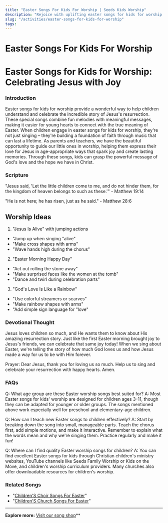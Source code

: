 ```yaml
---
title: "Easter Songs For Kids For Worship | Seeds Kids Worship"
description: "Rejoice with uplifting easter songs for kids for worship celebrating Jesus' resurrection. Easter worship resources for kids and Sunday school."
slug: "/activities/easter-songs-for-kids-for-worship"
tags:
---
```


# Easter Songs For Kids For Worship

# Easter Songs for Kids for Worship: Celebrating Jesus with Joy

### Introduction
Easter songs for kids for worship provide a wonderful way to help children understand and celebrate the incredible story of Jesus's resurrection. These special songs combine fun melodies with meaningful messages, making it easier for young hearts to connect with the true meaning of Easter. When children engage in easter songs for kids for worship, they're not just singing – they're building a foundation of faith through music that can last a lifetime. As parents and teachers, we have the beautiful opportunity to guide our little ones in worship, helping them express their love for Jesus in age-appropriate ways that spark joy and create lasting memories. Through these songs, kids can grasp the powerful message of God's love and the hope we have in Christ.

### Scripture
"Jesus said, 'Let the little children come to me, and do not hinder them, for the kingdom of heaven belongs to such as these.'" - Matthew 19:14

"He is not here; he has risen, just as he said." - Matthew 28:6

## Worship Ideas
1. "Jesus Is Alive" with jumping actions
- "Jump up when singing "alive"
- "Make cross shapes with arms"
- "Wave hands high during the chorus"

2. "Easter Morning Happy Day"
- "Act out rolling the stone away"
- "Make surprised faces like the women at the tomb"
- "Dance and twirl during celebration parts"

3. "God's Love Is Like a Rainbow"
- "Use colorful streamers or scarves"
- "Make rainbow shapes with arms"
- "Add simple sign language for "love"

### Devotional Thought
Jesus loves children so much, and He wants them to know about His amazing resurrection story. Just like the first Easter morning brought joy to Jesus's friends, we can celebrate that same joy today! When we sing about Easter, we're telling the story of how much God loves us and how Jesus made a way for us to be with Him forever.

Prayer: Dear Jesus, thank you for loving us so much. Help us to sing and celebrate your resurrection with happy hearts. Amen.

### FAQs

Q: What age group are these Easter worship songs best suited for?
A: Most Easter songs for kids' worship are designed for children ages 3-11, though they can be adapted for younger or older groups. The songs mentioned above work especially well for preschool and elementary-age children.

Q: How can I teach new Easter songs to children effectively?
A: Start by breaking down the song into small, manageable parts. Teach the chorus first, add simple motions, and make it interactive. Remember to explain what the words mean and why we're singing them. Practice regularly and make it fun!

Q: Where can I find quality Easter worship songs for children?
A: You can find excellent Easter songs for kids through Christian children's ministry websites, YouTube channels like Seeds Family Worship or Kids on the Move, and children's worship curriculum providers. Many churches also offer downloadable resources for children's worship.

### Related Songs

- "[Children'S Choir Songs For Easter](/activities/children-s-choir-songs-for-easter/)"
- "[Children'S Church Songs For Easter](/activities/children-s-church-songs-for-easter/)"

---

**Explore more:** [Visit our song shop](https://seedskidsworship.com/shop)**

<!-- Schema Markup -->
<script type="application/ld+json">
{
  "@context": "https://schema.org",
  "@type": "MusicRecording",
  "name": "Easter Songs For Kids For Worship",
  "byArtist": {
    "@type": "MusicGroup",
    "name": "Seeds Kids Worship"
  },
  "isFamilyFriendly": true,
  "url": "https://seedskidsworship.com/activities/easter-songs-for-kids-for-worship/"
}
</script>